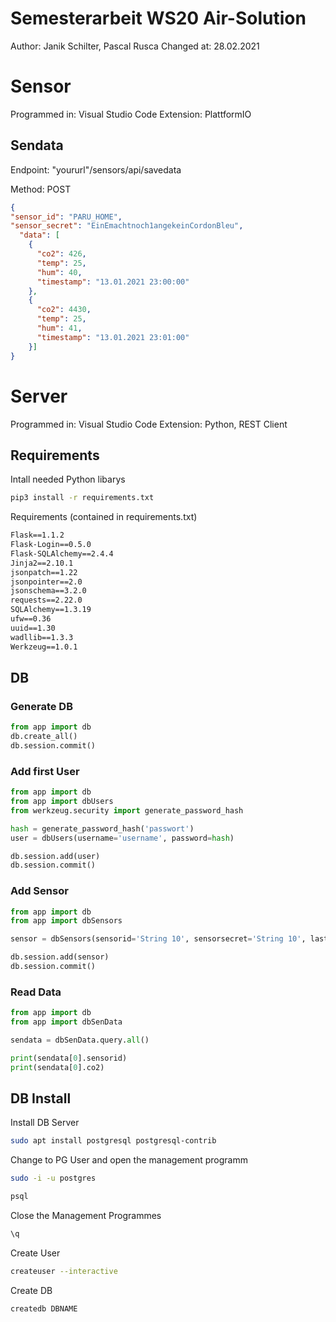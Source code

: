 # Semesterarbeit WS20 Air-Solution

Author: Janik Schilter, Pascal Rusca
Changed at: 28.02.2021




# Sensor
Programmed in: 	Visual Studio Code
Extension:			PlattformIO

## Sendata 
Endpoint:   "yoururl"/sensors/api/savedata

Method:     POST
```json
{
"sensor_id": "PARU_HOME",
"sensor_secret": "EinEmachtnoch1angekeinCordonBleu",
  "data": [
    {
      "co2": 426,
      "temp": 25,
      "hum": 40,
      "timestamp": "13.01.2021 23:00:00"
    },
    {
      "co2": 4430,
      "temp": 25,
      "hum": 41,
      "timestamp": "13.01.2021 23:01:00"
    }]
}
```




# Server

Programmed in: 	Visual Studio Code
Extension:			Python, REST Client


## Requirements
Intall needed Python libarys
```bash
pip3 install -r requirements.txt
```

Requirements (contained in requirements.txt)
```requirements.txt
Flask==1.1.2
Flask-Login==0.5.0
Flask-SQLAlchemy==2.4.4
Jinja2==2.10.1
jsonpatch==1.22
jsonpointer==2.0
jsonschema==3.2.0
requests==2.22.0
SQLAlchemy==1.3.19
ufw==0.36
uuid==1.30
wadllib==1.3.3
Werkzeug==1.0.1
```

## DB



### Generate DB

```python
from app import db
db.create_all()
db.session.commit()
```

### Add first User

```python
from app import db
from app import dbUsers
from werkzeug.security import generate_password_hash

hash = generate_password_hash('passwort')
user = dbUsers(username='username', password=hash)

db.session.add(user)
db.session.commit()
```

### Add Sensor

```python
from app import db
from app import dbSensors

sensor = dbSensors(sensorid='String 10', sensorsecret='String 10', lastseen='Erfasst: 081220')

db.session.add(sensor)
db.session.commit()
```

### Read Data

```python
from app import db
from app import dbSenData

sendata = dbSenData.query.all()

print(sendata[0].sensorid)
print(sendata[0].co2)

```


## DB Install

Install DB Server
``` bash
sudo apt install postgresql postgresql-contrib

```

Change to PG User and open the management programm
``` bash
sudo -i -u postgres

psql

```


Close the Management Programmes
```bash
\q
```

Create User 
```bash
createuser --interactive
```

Create DB 
```bash
createdb DBNAME
```

